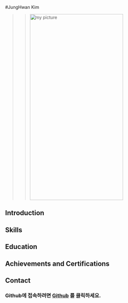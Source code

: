 #JungHwan Kim
>> <img src = "./figure/picture" width="300px" height="600px" title="my picture"/>


## Introduction

## Skills

## Education

## Achievements and Certifications

## Contact

[GitHub]: https://github.com/Urvanage

### Github에 접속하려면 [Github] 를 클릭하세요.
